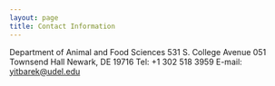 ```yaml
---
layout: page
title: Contact Information
---
```


Department of Animal and Food Sciences
531 S. College Avenue
051 Townsend Hall
Newark, DE 19716
Tel: +1 302 518 3959
E-mail: yitbarek@udel.edu
